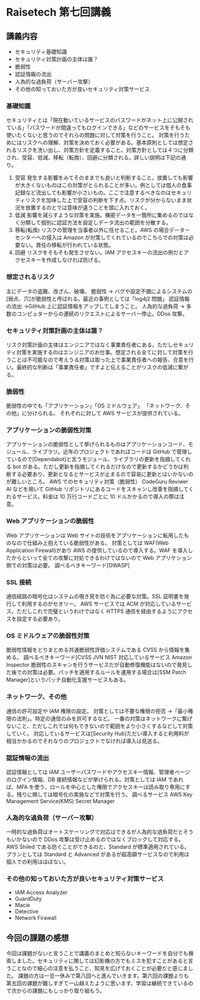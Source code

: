 # Raisetech 第七回講義

## 講義内容

- セキュリティ基礎知識
- セキュリティ対策計画の主体は誰？
- 脆弱性
- 認証情報の流出
- 人為的な過負荷（サーバー攻撃）
- その他の知っておいた方が良いセキュリティ対策サービス

### 基礎知識

セキュリティとは「現在動いているサービスのパスワードがネット上に公開されている」「パスワードが間違ってもログインできる」などのサービスをそもそも使いたくないと思うのでそれらの問題に対して対策を行うこと。
対策を行うためにはリスクへの理解、対策を決めておく必要がある。基本原則としては想定されるリスクを洗い出し、対策方針を定義すること。対策方針としては４つに分類され、受容、低減、移転（転換）、回避に分類される。詳しい説明は下記の通り。

1. 受容
   発生する影響をみてそのままでも良いと判断すること。放置しても影響が大きくないものはこの対策がとられることが多い。例としては個人の食事記録など流出しても影響が小さいもの。ここで注意するべきなのはセキュリティリスクを加味した上で受容の判断を下す点。リスクが分からないまま状況を放置するのとでは意味が違うことを頭に入れておく。
2. 低減
   影響を減らすような対策を実施。機密データを一箇所に集めるのではなく分類して個別に認証方法を設定しデータ流出の範囲を分散する。
3. 移転(転換)
   リスクの管理を当事者以外に任せること。AWS の場合データーセンターへの侵入は Amazon が対策してくれているのでこちらでの対策は必要ない。責任の移転が行われている状態。
4. 回避
   リスクをそもそも発生させない。IAM アクセスキーの流出の例だとアクセスキーを作成しなければ防げる。

### 想定されるリスク

主にデータの盗難、改ざん、破壊。
脆弱性 → バグや設定不備によるシステムの[弱点、穴]が脆弱性と呼ばれる。最近の事例としては「log4j2 問題」
認証情報の流出 →GitHub 上に認証情報をアップしてしまうこと。
人為的な過負荷 → 多数のコンピュターからの連続のリクエストによるサーバー停止。DDos 攻撃。

### セキュリティ対策計画の主体は誰？

リスク対策計画の主体はエンジニアではなく事業責任者にある。ただしセキュリティ対策を実施するのはエンジニアのお仕事。想定される全てに対して対策を行うことは不可能なので考えうる対策は取った上で事業責任者への報告、合意を行い。最終的な判断は「事業責任者」ですよと伝えることがリスクの低減に繋がる。

### 脆弱性

脆弱性の中でも「アプリケーション」「OS ミドルウェア」 「ネットワーク、その他」に分けられる。
それぞれに対して AWS サービスが提供されている。

### アプリケーションの脆弱性対策

アプリケーションの脆弱性として挙げられるものはアプリケーションコード、モジュール、ライブラリ。近年のプロジェクトであればコードは GitHub で管理しているので[Dependabot]と言うモジュール、ライブラリの更新を指摘してくれる bot がある。ただし更新を指摘してくれるだけなので更新するかどうかは判断する必要あり、更新となるとサービスが止まるので容易に更新とはいかないのが難しいところ。
AWS でのセキュリティ対策（脆弱性）
CodeGuru Reviwer
AI などを用いて GitHub リポジトリにあるコードをスキャンし改善を指摘してくれるサービス。料金は 10 万行コードごとに 10 ドルかかるので導入の際は注意。

### Web アプリケーションの脆弱性

Web アプリケーションは Web サイトの技術をアプリケーションに転用したものなので仕組み上抱えている脆弱性がある。
対策としては WAF(Web Application Firewall)があり AWS の提供しているので導入する。WAF を導入したからといって全ての攻撃に対処できるわけではないので Web アプリケション側での対策は必要。
調べるべきキーワード[OWASP]

### SSL 接続

通信経路の暗号化はシステムの覗き見を防ぐ為に必要な対策。SSL 証明書を発行して利用するのがセオリー。
AWS サービスでは ACM が対応しているサービス。ただしこれで完璧というわけではなく HTTPS 通信を経由するようにアクセスを設定する必要あり。

### OS ミドルウェアの脆弱性対策

脆弱性情報をとりまとめる共通脆弱性評価システムである CVSS から情報を集める。
調べるべきキーワード[CVSS JVN NIST
対応しているサービス
Amazon Inspector
脆弱性のスキャンを行うサービスだが自動修復機能はないので発見した後での対策は必要。パッチを適用するルールを運用する場合は[SSM Patch Manager]というパッチ自動化支援サービスもある。

### ネットワーク、その他

通信の許可設定や IAM 権限の設定。
対策としては不要な権限の拒否 →「最小権限の法則」。特定の通信のみを許可するなど。
一番の対策はネットワークに繋げないこと、ただしこれでは何もできないので範囲をより小さくするなどして対策していく。
対応しているサービスは[Security Hub]ただい導入すると利用料が相当かかるのでそれなりのプロジェクトでなければ導入は見送る。

### 認証情報の流出

認証情報としては IAM ユーザーパスワードやアクセスキー情報、管理者ページのログイン情報、DB 接続情報などが挙げられる。対策としては IAM であれば、MFA を使う、ロールを中心とした権限でアクセスキーは読み取り専用にする。残りに関しては暗号化の実施などで対策を行う。
調べるサービス
AWS Key Management Service(KMS)
Secret Manager

### 人為的な過負荷（サーバー攻撃）

一時的な過負荷はオートスケーリングで対応はできるが人為的な過負荷だとそうもいかないので DDos 攻撃は受け止めるのではなくブロックして対応する。AWS Shiled である防ぐことができるのと、Standard が標準適用されている。
プランとしては Standard と Advanced があるが超高額サービスなので利用は個人での利用はほぼない。

### その他の知っておいた方が良いセキュリティ対策サービス

- IAM Access Analyzer
- GuardDuty
- Macie
- Detective
- Network Firawall

## 今回の課題の感想

今回は課題がないと言うことで講義のまとめと知らないキーワードを自分でも検索しました。セキュリティに関しては幻影機の方でもミスを犯すことがあると言うことなので細心の注意を払うこと、知見を広げておくことが必要だと感じました。
課題の方は一旦一休みで第八回へと進んでいきます。第六回の課題よりも第五回の課題が難しすぎて一山越えたように思います、学習は継続できているので次からの課題にもしっかり取り組もう。
